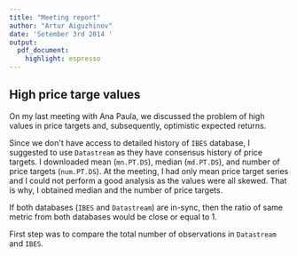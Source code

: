 ```yaml
---
title: "Meeting report"
author: "Artur Aiguzhinov"
date: 'Setember 3rd 2014 '
output:
  pdf_document:
    highlight: espresso
---
```

## High price targe values

On my last meeting with Ana Paula, we discussed the problem of high values in price targets and, subsequently, optimistic expected returns.

Since we don't have access to detailed history of `IBES` database, I suggested to use `Datastream` as they have consensus history of price targets. I downloaded  mean (`mn.PT.DS`), median (`md.PT.DS`), and number of price targets (`num.PT.DS`). At the meeting, I had only mean price target series and I could not perform a good analysis as the values were all skewed. That is why, I obtained median and the number of price targets.

If both databases (`IBES` and `Datastream`) are in-sync, then the ratio of same metric from both databases would be close or equal to 1.

First step was to compare the total number of observations in `Datastream` and `IBES`.


